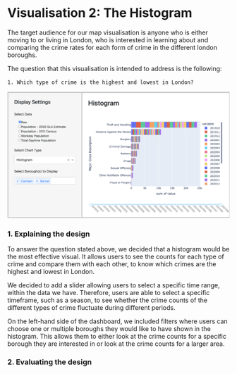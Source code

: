 # Visualisation 2: The Histogram

The target audience for our map visualisation is anyone who is either moving to or living in London, who is interested in learning about and comparing the crime rates for each form of crime in the different london boroughs.

The question that this visualisation is intended to address is the following:

    1. Which type of crime is the highest and lowest in London?

![Map](../assets/histogram.png)

### 1. Explaining the design

To answer the question stated above, we decided that a histogram would be the most effective visual.
It allows users to see the counts for each type of crime and compare them with each other, to know which crimes are the highest and lowest in London.

We decided to add a slider allowing users to select a specific time range, within the data we have. 
Therefore, users are able to select a specific timeframe, such as a season, to see whether the crime counts of the different types of crime fluctuate during different periods. 

On the left-hand side of the dashboard, we included filters where users can choose one or multiple boroughs they would like to have shown in the histogram.
This allows them to either look at the crime counts for a specific borough they are interested in or look at the crime counts for a larger area.

### 2. Evaluating the design
